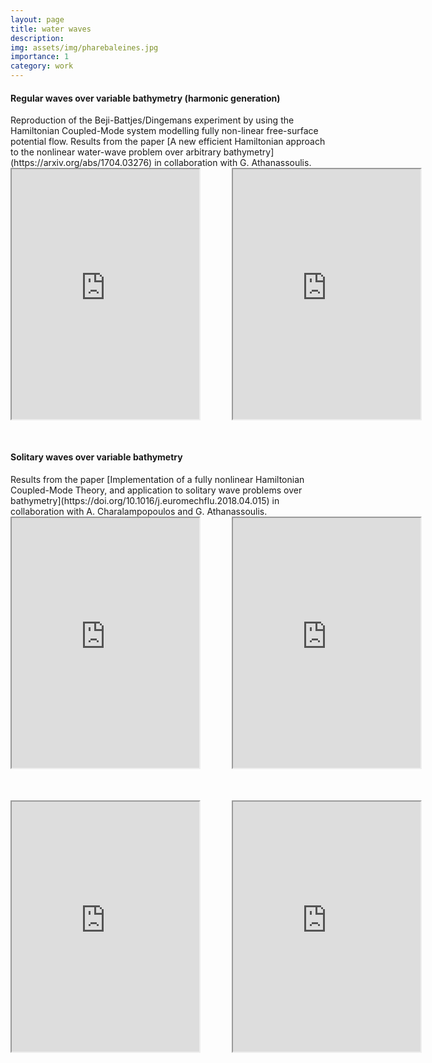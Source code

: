 ```yaml
---
layout: page
title: water waves
description: 
img: assets/img/pharebaleines.jpg
importance: 1
category: work
---
```




<h4 style="text-align: left;"  style="font-size: 1.25rem;"><strong>Regular waves over variable bathymetry (harmonic generation)</strong></h4>
Reproduction of the Beji-Battjes/Dingemans experiment by using the Hamiltonian Coupled-Mode system modelling fully non-linear free-surface potential flow. Results from the paper  
[A new efficient Hamiltonian approach to the nonlinear water-wave problem over arbitrary bathymetry](https://arxiv.org/abs/1704.03276) in collaboration with G. Athanassoulis. 

<style>
  .iframe-container {
    display: flex;
    gap: 50px;
    margin-bottom: 50px;
  }
  iframe {
    border: 50;
  }
</style>

<div class="iframe-container">
<iframe width="600" height="400" src="https://youtube.com/embed/K6sCkbNpUtg" title="YouTube video player"  allow="accelerometer; autoplay; clipboard-write; encrypted-media; gyroscope; picture-in-picture" allowfullscreen></iframe>
<iframe width="600" height="400" src="https://youtube.com/embed/pCbk3XWTgm4" title="YouTube video player"  allow="accelerometer; autoplay; clipboard-write; encrypted-media; gyroscope; picture-in-picture" allowfullscreen></iframe>
</div>

<h4 style="text-align: left;"  style="font-size: 1.25rem;"><strong>Solitary waves over variable bathymetry</strong></h4>
Results from the paper  [Implementation of a fully nonlinear Hamiltonian Coupled-Mode Theory, and application to solitary wave problems over bathymetry](https://doi.org/10.1016/j.euromechflu.2018.04.015) in collaboration with A. Charalampopoulos and G. Athanassoulis. 

<div class="iframe-container">
<iframe width="600" height="400" src="https://youtube.com/embed/ymiaBtn2z2I" title="YouTube video player"  allow="accelerometer; autoplay; clipboard-write; encrypted-media; gyroscope; picture-in-picture" allowfullscreen></iframe>

<iframe width="600" height="400" src="https://youtube.com/embed/Z520MEWoV0s" title="YouTube video player"  allow="accelerometer; autoplay; clipboard-write; encrypted-media; gyroscope; picture-in-picture" allowfullscreen></iframe>
</div>

<div class="iframe-container">
<iframe width="600" height="400" src="https://youtube.com/embed/EFf8R1fylvY" title="YouTube video player"  allow="accelerometer; autoplay; clipboard-write; encrypted-media; gyroscope; picture-in-picture" allowfullscreen></iframe>

<iframe width="600" height="400" src="https://youtube.com/embed/agSRb1G8H64" title="YouTube video player"  allow="accelerometer; autoplay; clipboard-write; encrypted-media; gyroscope; picture-in-picture" allowfullscreen></iframe>
</div>


